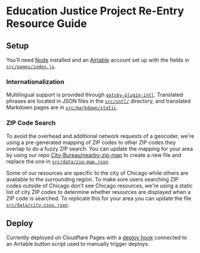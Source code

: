 # Education Justice Project Re-Entry Resource Guide

## Setup

You'll need [Node](https://nodejs.org/en/) installed and an [Airtable](https://airtable.com/) account set up with the fields in [`src/pages/index.js`](./src/pages/index.js).

### Internationalization

Multilingual support is provided through [`gatsby-plugin-intl`](https://github.com/wiziple/gatsby-plugin-intl). Translated phrases are located in JSON files in the [`src/intl/`](./src/intl/) directory, and translated Markdown pages are in [`src/markdown/static`](./src/markdown/static/).

### ZIP Code Search

To avoid the overhead and additional network requests of a geocoder, we're using a pre-generated mapping of ZIP codes to other ZIP codes they overlap to do a fuzzy ZIP search. You can update the mapping for your area by using our repo [City-Bureau/nearby-zip-map](https://github.com/City-Bureau/nearby-zip-map) to create a new file and replace the one in [`src/data/zip-map.json`](./src/data/zip-map.json).

Some of our resources are specific to the city of Chicago while others are available to the surrounding region. To make sure users searching ZIP codes outside of Chicago don't see Chicago resources, we're using a static list of city ZIP codes to determine whether resources are displayed when a ZIP code is searched. To replicate this for your area you can update the file [`src/data/city-zips.json`](./src/data/city-zips.json).

## Deploy

Currently deployed on Cloudflare Pages with a [deploy hook](https://developers.cloudflare.com/pages/platform/deploy-hooks) connected to an Airtable button script used to manually trigger deploys.
